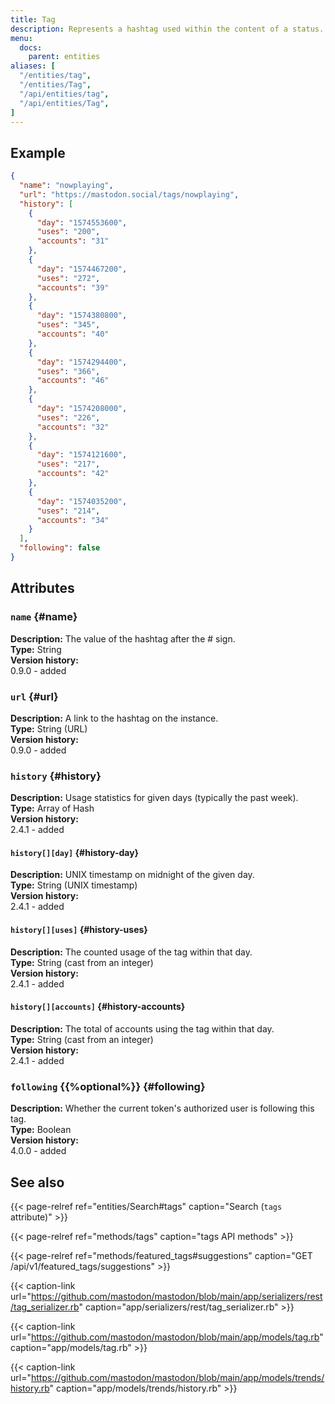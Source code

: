 ```yaml
---
title: Tag
description: Represents a hashtag used within the content of a status.
menu:
  docs:
    parent: entities
aliases: [
  "/entities/tag",
  "/entities/Tag",
  "/api/entities/tag",
  "/api/entities/Tag",
]
---
```


## Example

```json
{
  "name": "nowplaying",
  "url": "https://mastodon.social/tags/nowplaying",
  "history": [
    {
      "day": "1574553600",
      "uses": "200",
      "accounts": "31"
    },
    {
      "day": "1574467200",
      "uses": "272",
      "accounts": "39"
    },
    {
      "day": "1574380800",
      "uses": "345",
      "accounts": "40"
    },
    {
      "day": "1574294400",
      "uses": "366",
      "accounts": "46"
    },
    {
      "day": "1574208000",
      "uses": "226",
      "accounts": "32"
    },
    {
      "day": "1574121600",
      "uses": "217",
      "accounts": "42"
    },
    {
      "day": "1574035200",
      "uses": "214",
      "accounts": "34"
    }
  ],
  "following": false
}
```

## Attributes

### `name` {#name}

**Description:** The value of the hashtag after the # sign.\
**Type:** String\
**Version history:**\
0.9.0 - added

### `url` {#url}

**Description:** A link to the hashtag on the instance.\
**Type:** String (URL)\
**Version history:**\
0.9.0 - added

### `history` {#history}

**Description:** Usage statistics for given days (typically the past week).\
**Type:** Array of Hash\
**Version history:**\
2.4.1 - added

#### `history[][day]` {#history-day}

**Description:** UNIX timestamp on midnight of the given day.\
**Type:** String (UNIX timestamp)\
**Version history:**\
2.4.1 - added

#### `history[][uses]` {#history-uses}

**Description:** The counted usage of the tag within that day.\
**Type:** String (cast from an integer)\
**Version history:**\
2.4.1 - added

#### `history[][accounts]` {#history-accounts}

**Description:** The total of accounts using the tag within that day.\
**Type:** String (cast from an integer)\
**Version history:**\
2.4.1 - added

### `following` {{%optional%}} {#following}

**Description:** Whether the current token's authorized user is following this tag.\
**Type:** Boolean\
**Version history:**\
4.0.0 - added

## See also

{{< page-relref ref="entities/Search#tags" caption="Search (`tags` attribute)" >}}

{{< page-relref ref="methods/tags" caption="tags API methods" >}}

<!--
TODO: This one may be replaced with FeaturedTag
https://github.com/mastodon/mastodon/pull/19221
-->
{{< page-relref ref="methods/featured_tags#suggestions" caption="GET /api/v1/featured_tags/suggestions" >}}

{{< caption-link url="https://github.com/mastodon/mastodon/blob/main/app/serializers/rest/tag_serializer.rb" caption="app/serializers/rest/tag_serializer.rb" >}}

{{< caption-link url="https://github.com/mastodon/mastodon/blob/main/app/models/tag.rb" caption="app/models/tag.rb" >}}

{{< caption-link url="https://github.com/mastodon/mastodon/blob/main/app/models/trends/history.rb" caption="app/models/trends/history.rb" >}}
